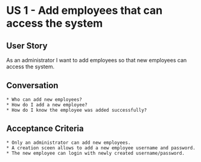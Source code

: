 US 1 - Add employees that can access the system
=======

User Story
---
As an administrator I want to add employees so that new employees can access the system.


Conversation
----
	* Who can add new employees?
	* How do I add a new employee?
	* How do I know the employee was added successfully?

Acceptance Criteria
----
	* Only an administrator can add new employees.
	* A creation sceen allows to add a new employee username and password.
	* The new employee can login with newly created username/password.
